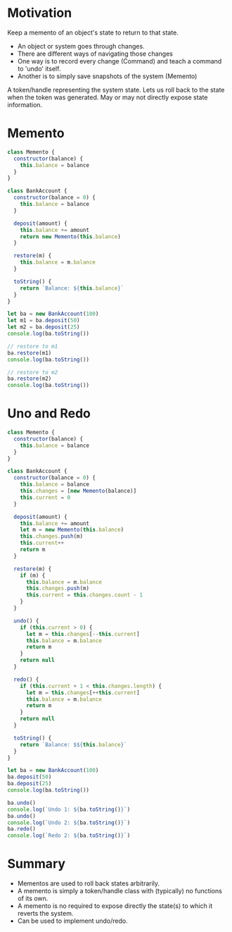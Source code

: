 # Motivation

Keep a memento of an object's state to return to that state.

- An object or system goes through changes.
- There are different ways of navigating those changes
- One way is to record every change (Command) and teach a command to 'undo' itself.
- Another is to simply save snapshots of the system (Memento)

A token/handle representing the system state. Lets us roll back to the state when the token was generated. May or may not directly expose state information.

# Memento

```jsx
class Memento {
  constructor(balance) {
    this.balance = balance
  }
}

class BankAccount {
  constructor(balance = 0) {
    this.balance = balance
  }

  deposit(amount) {
    this.balance += amount
    return new Memento(this.balance)
  }

  restore(m) {
    this.balance = m.balance
  }

  toString() {
    return `Balance: ${this.balance}`
  }
}

let ba = new BankAccount(100)
let m1 = ba.deposit(50)
let m2 = ba.deposit(25)
console.log(ba.toString())

// restore to m1
ba.restore(m1)
console.log(ba.toString())

// restore to m2
ba.restore(m2)
console.log(ba.toString())
```

# Uno and Redo

```jsx
class Memento {
  constructor(balance) {
    this.balance = balance
  }
}

class BankAccount {
  constructor(balance = 0) {
    this.balance = balance
    this.changes = [new Memento(balance)]
    this.current = 0
  }

  deposit(amount) {
    this.balance += amount
    let m = new Memento(this.balance)
    this.changes.push(m)
    this.current++
    return m
  }

  restore(m) {
    if (m) {
      this.balance = m.balance
      this.changes.push(m)
      this.current = this.changes.count - 1
    }
  }

  undo() {
    if (this.current > 0) {
      let m = this.changes[--this.current]
      this.balance = m.balance
      return m
    }
    return null
  }

  redo() {
    if (this.current + 1 < this.changes.length) {
      let m = this.changes[++this.current]
      this.balance = m.balance
      return m
    }
    return null
  }

  toString() {
    return `Balance: $${this.balance}`
  }
}

let ba = new BankAccount(100)
ba.deposit(50)
ba.deposit(25)
console.log(ba.toString())

ba.undo()
console.log(`Undo 1: ${ba.toString()}`)
ba.undo()
console.log(`Undo 2: ${ba.toString()}`)
ba.redo()
console.log(`Redo 2: ${ba.toString()}`)
```

# Summary

- Mementos are used to roll back states arbitrarily.
- A memento is simply a token/handle class with (typically) no functions of its own.
- A memento is no required to expose directly the state(s) to which it reverts the system.
- Can be used to implement undo/redo.

